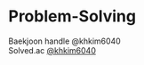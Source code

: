 # Problem-Solving
Baekjoon handle @khkim6040  
Solved.ac [@khkim6040](https://solved.ac/profile/khkim6040)
